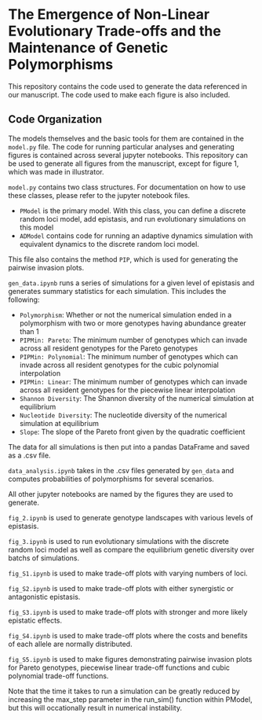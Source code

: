 # The Emergence of Non-Linear Evolutionary Trade-offs and the Maintenance of Genetic Polymorphisms

This repository contains the code used to generate the data referenced in our manuscript. The code used to make each figure is also included.

## Code Organization

The models themselves and the basic tools for them are contained in the `model.py` file. The code for running particular analyses and generating figures is contained across several jupyter notebooks. This repository can be used to generate all figures from the manuscript, except for figure 1, which was made in illustrator.

`model.py` contains two class structures. For documentation on how to use these classes, please refer to the jupyter notebook files.

* `PModel` is the primary model. With this class, you can define a discrete random loci model, add epistasis, and run evolutionary simulations on this model
* `ADModel` contains code for running an adaptive dynamics simulation with equivalent dynamics to the discrete random loci model.

This file also contains the method `PIP`, which is used for generating the pairwise invasion plots.

`gen_data.ipynb` runs a series of simulations for a given level of epistasis and generates summary statistics for each simulation. This includes the following:

* `Polymorphism`: Whether or not the numerical simulation ended in a polymorphism with two or more genotypes having abundance greater than 1
* `PIPMin: Pareto`: The minimum number of genotypes which can invade across all resident genotypes for the Pareto genotypes
* `PIPMin: Polynomial`: The minimum number of genotypes which can invade across all resident genotypes for the cubic polynomial interpolation
* `PIPMin: Linear`: The minimum number of genotypes which can invade across all resident genotypes for the piecewise linear interpolation
* `Shannon Diversity`: The Shannon diversity of the numerical simulation at equilibrium
* `Nucleotide Diversity`: The nucleotide diversity of the numerical simulation at equilibrium
* `Slope`: The slope of the Pareto front given by the quadratic coefficient

The data for all simulations is then put into a pandas DataFrame and saved as a .csv file.

`data_analysis.ipynb` takes in the .csv files generated by `gen_data` and computes probabilities of polymorphisms for several scenarios.

All other jupyter notebooks are named by the figures they are used to generate.

`fig_2.ipynb` is used to generate genotype landscapes with various levels of epistasis.

`fig_3.ipynb` is used to run evolutionary simulations with the discrete random loci model as well as compare the equilibrium genetic diversity over batchs of simulations.

`fig_S1.ipynb` is used to make trade-off plots with varying numbers of loci.

`fig_S2.ipynb` is used to make trade-off plots with either synergistic or antagonistic epistasis.

`fig_S3.ipynb` is used to make trade-off plots with stronger and more likely epistatic effects.

`fig_S4.ipynb` is used to make trade-off plots where the costs and benefits of each allele are normally distributed.

`fig_S5.ipynb` is used to make figures demonstrating pairwise invasion plots for Pareto genotypes, piecewise linear trade-off functions and cubic polynomial trade-off functions.

Note that the time it takes to run a simulation can be greatly reduced by increasing the max_step parameter in the run_sim() function within PModel, but this will occationally result in numerical instability.